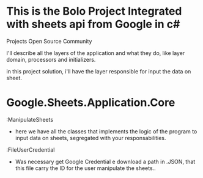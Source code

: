  # This is the Bolo Project Integrated with sheets api from Google in c#
Projects Open Source Community

I'll describe all the layers of the application and what they do, like layer domain, processors and initializers.

in this project solution, i'll have the layer responsible for input the data on sheet.

# Google.Sheets.Application.Core

:ManipulateSheets
* here we have all the classes that implements the logic of the program to input data on sheets, segregated with your responsabilities.

:FileUserCredential
* Was necessary get Google Credential e download a path in .JSON, that this file carry the ID for the user manipulate the sheets.. 
 


